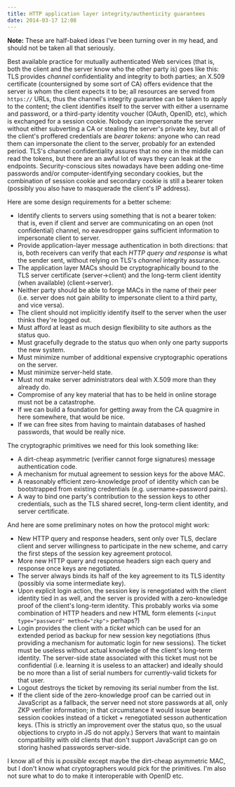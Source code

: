```yaml
---
title: HTTP application layer integrity/authenticity guarantees
date: 2014-03-17 12:08
---
```


**Note:** These are half-baked ideas I've been turning over in my
head, and should not be taken all that seriously.

Best available practice for mutually authenticated Web services (that
is, both the client and the server know who the other party is) goes
like this: TLS provides *channel* confidentiality and integrity to
both parties; an X.509 certificate (countersigned by some sort of CA)
offers evidence that the server is whom the client expects it to be;
all resources are served from `https://` URLs, thus the channel's
integrity guarantee can be taken to apply to the content; the client
identifies itself to the server with either a username and password,
or a third-party identity voucher (OAuth, OpenID, etc), which is
exchanged for a session cookie. Nobody can impersonate the server
without either subverting a CA or stealing the server's private key,
but all of the client's proffered credentials are *bearer tokens*:
anyone who can read them can impersonate the client to the server,
probably for an extended period. TLS's channel confidentiality assures
that no one in the middle can read the tokens, but there are an awful
lot of ways they can leak at the endpoints. Security-conscious sites
nowadays have been adding one-time passwords and/or
computer-identifying secondary cookies, but the combination of session
cookie and secondary cookie is still a bearer token (possibly you also
have to masquerade the client's IP address).

Here are some design requirements for a better scheme:

* Identify clients to servers using something that is not a bearer
  token: that is, even if client and server are communicating on an
  open (not confidential) channel, no eavesdropper gains sufficient
  information to impersonate client to server.
* Provide application-layer message authentication in both directions:
  that is, both receivers can verify that each *HTTP query and
  response* is what the sender sent, without relying on TLS's
  *channel* integrity assurance.
* The application layer MACs should be cryptographically bound to the
  TLS server certificate (server→client) and the long-term client
  identity (when available) (client→server).
* Neither party should be able to forge MACs in the name of their peer
  (i.e. server does not gain ability to impersonate client to a third
  party, and vice versa).
* The client should not implicitly identify itself to the server when
  the user thinks they're logged out.
* Must afford at least as much design flexibility to site authors as
  the status quo.
* Must gracefully degrade to the status quo when only one party
  supports the new system.
* Must minimize number of additional expensive cryptographic
  operations on the server.
* Must minimize server-held state.
* Must not make server administrators deal with X.509 more than they
  already do.
* Compromise of any key material that has to be held in online storage
  must not be a catastrophe.
* If we can build a foundation for getting away from the CA quagmire
  in here somewhere, that would be nice.
* If we can free sites from having to maintain databases of hashed
  passwords, that would be really nice.

The cryptographic primitives we need for this look something like:

* A dirt-cheap asymmetric (verifier cannot forge signatures) message
  authentication code.
* A mechanism for mutual agreement to session keys for the above MAC.
* A reasonably efficient zero-knowledge proof of identity which can be
  bootstrapped from existing credentials (e.g. username+password pairs).
* A way to bind one party's contribution to the session keys to other
  credentials, such as the TLS shared secret, long-term client identity,
  and server certificate.

And here are some preliminary notes on how the protocol might work:

* New HTTP query and response headers, sent only over TLS, declare
  client and server willingness to participate in the new scheme, and
  carry the first steps of the session key agreement protocol.
* More new HTTP query and response headers sign each query and
  response once keys are negotiated.
* The server always binds its half of the key agreement to its TLS
  identity (possibly via some intermediate key).
* Upon explicit login action, the session key is renegotiated with the
  client identity tied in as well, and the server is provided with a
  zero-knowledge proof of the client's long-term identity. This
  probably works via some combination of HTTP headers and new HTML
  form elements (`<input type="password" method="zkp">` perhaps?)
* Login provides the client with a *ticket* which can be used for an
  extended period as backup for new session key negotiations (thus
  providing a mechanism for automatic login for new sessions). The
  ticket must be useless without actual knowledge of the client's
  long-term identity. The server-side state associated with this
  ticket must not be confidential (i.e. learning it is useless to an
  attacker) and ideally should be no more than a list of serial
  numbers for currently-valid tickets for that user.
* Logout destroys the ticket by removing its serial number from the
  list.
* If the client side of the zero-knowledge proof can be carried out in
  JavaScript as a fallback, the server need not store passwords at
  all, only ZKP verifier information; in that circumstance it would
  issue bearer session cookies instead of a ticket + renegotiated
  sesson authentication keys. (This is strictly an improvement over
  the status quo, so the usual objections to crypto in JS do not
  apply.) Servers that want to maintain compatibility with old clients
  that don't support JavaScript can go on storing hashed passwords
  server-side.

I know all of this is *possible* except maybe the dirt-cheap
asymmetric MAC, but I don't know what cryptographers would pick for
the primitives. I'm also not sure what to do to make it interoperable
with OpenID etc.
